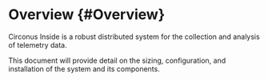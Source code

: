 # Overview {#Overview}

Circonus Inside is a robust distributed system for the collection and analysis of telemetry data.

This document will provide detail on the sizing, configuration, and installation of the system and its components.

